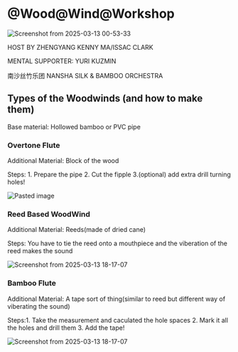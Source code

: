 # @Wood@Wind@Workshop
![Screenshot from 2025-03-13 00-53-33](https://github.com/user-attachments/assets/6ee03944-28b9-4e4e-913c-b8f42fc8e303)

HOST BY ZHENGYANG KENNY MA/ISSAC CLARK

MENTAL SUPPORTER: YURI KUZMIN

南沙丝竹乐团 NANSHA SILK & BAMBOO ORCHESTRA



## Types of the Woodwinds (and how to make them)

Base material: Hollowed bamboo or PVC pipe


### Overtone Flute 

Additional Material:  Block of the wood

Steps: 1. Prepare the pipe 2. Cut the fipple 3.(optional) add extra drill turning holes!

![Pasted image](https://github.com/user-attachments/assets/b4ee810a-6da0-4cce-9ef0-083759bc21bc)

 
### Reed Based WoodWind 

Additional Material:  Reeds(made of dried cane)

Steps: You have to tie the reed onto a mouthpiece and the viberation of the reed makes the sound

![Screenshot from 2025-03-13 18-17-07](https://github.com/user-attachments/assets/c5481f13-a972-4ed4-9d35-4f4b83b5fa92)



### Bamboo Flute 

Additional Material:  A tape sort of thing(similar to reed but different way of viberating the sound)

Steps:1. Take the measurement and caculated the hole spaces 2. Mark it all the holes and drill them 3. Add the tape! 


![Screenshot from 2025-03-13 18-17-07](https://github.com/user-attachments/assets/79cafd11-7cd1-4ca4-b813-6643e69c4e29)


